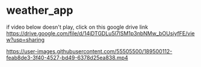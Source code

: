 # weather_app
if video below doesn't play, click on this google drive link
https://drive.google.com/file/d/14jDTGDLu5l7lSM1p3nbNMw_bOUsiyfFE/view?usp=sharing



https://user-images.githubusercontent.com/55505500/189500112-feab8de3-3f40-4527-bd49-6378d25ea838.mp4

